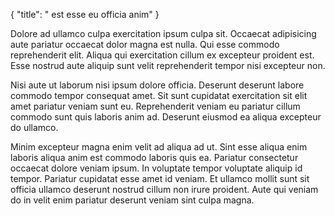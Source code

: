 {
  "title": " est esse eu officia anim"
}

Dolore ad ullamco culpa exercitation ipsum culpa sit. Occaecat adipisicing aute pariatur occaecat dolor magna est nulla. Qui esse commodo reprehenderit elit. Aliqua qui exercitation cillum ex excepteur proident est. Esse nostrud aute aliquip sunt velit reprehenderit tempor nisi excepteur non.

Nisi aute ut laborum nisi ipsum dolore officia. Deserunt deserunt labore commodo tempor consequat amet. Sit sunt cupidatat exercitation sit elit amet pariatur veniam sunt eu. Reprehenderit veniam eu pariatur cillum commodo sunt quis laboris anim ad. Deserunt eiusmod ea aliqua excepteur do ullamco.

Minim excepteur magna enim velit ad aliqua ad ut. Sint esse aliqua enim laboris aliqua anim est commodo laboris quis ea. Pariatur consectetur occaecat dolore veniam ipsum. In voluptate tempor voluptate aliquip id tempor. Pariatur cupidatat esse amet id veniam. Et ullamco mollit sunt sit officia ullamco deserunt nostrud cillum non irure proident. Aute qui veniam do in velit enim pariatur deserunt veniam sint culpa magna.